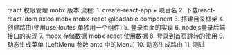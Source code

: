 react 权限管理 mobx 版本
流程:
    1. create-react-app + 项目名
    2. 下载react-react-dom axios mobx mobx-react @loadable.component
    3. 搭建目录框架
    4. 创建路由(使用useRoutes 单独用一个组件)
    5. 登录页面的实现
    6. nodejs登录后端接口的实现
    7. mobx 存储数据 mobx-react 使用数据
    8. 登录到首页跳转的使用
    9. 动态生成菜单 (LeftMenu 参数 antd 中的Menu)
    10. 动态生成路由
    11. 测试